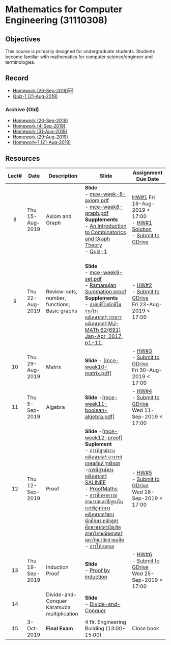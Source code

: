 #  Mathematics for Computer Engineering (31110308)

## Objectives

This course is primarily designed for undergraduate students. Students become familiar with mathematics for computer science/engineer  and terminologies.

## Record
- [Homework (26-Sep-2019)](https://drive.google.com/open?id=1uw6sxFdAiF8d0NzKZjdPpnuj8pKkdmE8):new:
- [Quiz-1 (21-Aug-2019)](https://drive.google.com/file/d/10stjNWI1B2uddyPDwXujDjTlwKtRUC1H/view?usp=sharing)
### Archive (Old)
- [Homework (20-Sep-2019)](https://drive.google.com/open?id=1xNS173ZGws466XoVQki_2q_fSZoYCcUW)
- [Homework (4-Sep-2019)](https://drive.google.com/open?id=1acLGdZhFsf6f5CTZDkSogDZ9r-931bOo)
- [Homework (31-Aug-2019)](https://drive.google.com/open?id=12-mQXXspDdtazxvwXxtZpg3tg_EU6DIl)
- [Homework (29-Aug-2019)](https://drive.google.com/file/d/1QQuFnv0sFhsGVbN6FFiNBVZ4fIIbU32j/view?usp=sharing)
- [Homework-1 (21-Aug-2019)](https://drive.google.com/file/d/1heySHeoBxk8fE8prMimylZDzDDZw3liR/view?usp=sharing)


## Resources

| Lect# | Date | Description  |Slide| Assignment Due Date |
|:-----:|------|-------------|----|---------------------|
|  8 |Thu 15-Aug-2019| Axiom and Graph | **Slide** <br> - [mce-week-8-axiom.pdf](https://drive.google.com/file/d/1_yFolOYBmKkLVY-_pKtct4I_pE1pe_jl/view?usp=sharing) <br> - [mce-week8-graph.pdf](https://drive.google.com/file/d/1DQhmPy4Uy-38DbSE2KjuCj4YrCN0mkHF/view?usp=sharing)<br> **Supplements** <br> - [An Introduction to Combinatorics and Graph Theory](https://drive.google.com/open?id=1FIYrOkzCcNciNT4ve8i-v20hMtHhTYiw)<br> - [Quiz-1](https://drive.google.com/file/d/1L1UceGGhwBpa8WMLUQc4Ka8ODd125uul/view?usp=sharing) | [HW\#1](https://drive.google.com/file/d/171Gy_uNzeJXDVxtKErOSa3Hik2wuCstS/view?usp=sharing) Fri 16-Aug-2019 < 17:00 <br> - [HW\#1 Solution](https://drive.google.com/open?id=1DFn_F3r7ET4666yMpr2Etb2CwI6ptlDN) <br> - [Submit to GDrive](https://drive.google.com/drive/folders/1Fhlv0zyFj4YDY75QFbDci6xl78g7Nrsh?usp=sharing)|
| 9 |Thu 22-Aug-2019  | Review: sets, number, functions; Basic graphs  |<br> **Slide**<br> - [mce-week9-set.pdf](https://drive.google.com/file/d/1xmq-LkQ97oQ899U9z3KKbrQAHhVdVnCk/view?usp=sharing)<br> - [Ramanujan Summation proof](https://drive.google.com/file/d/1eUbgfOyG6S67vY9Q2FTJ5g0k3pGHTIO_/view?usp=sharing) <br> **Supplements** <br> - [ลำดับฟีโบนักชีในรายวิชาคณิตศาสตร์,วารสารคณิตศาสตร์ MJ-MATh 62(691) Jan-Apr, 2017, p1-11.](https://www.tci-thaijo.org/index.php/MJMATh/article/download/157898/114350/) | - [HW\#2](https://drive.google.com/file/d/1GtKeT4m14yhMMrnluOmCPHXtPCizDfdu/view?usp=sharing) <br> - [Submit to GDrive](https://drive.google.com/drive/folders/1tNJgneViqLjkUeuIK3XZxRd9ofUwqrYU?usp=sharing) <br> Fri 23-Aug-2019 < 17:00|
| 10 |Thu 29-Aug-2019 | Matrix | **Slide** - [[mce-week10-matrix.pdf]](https://drive.google.com/file/d/16qPZPXYRoJ8d9wiNS_TL_lUBx2a9rytB/view?usp=sharing)   | - [HW\#3](https://drive.google.com/open?id=15H9iUR0nLaKVl61DqHYJjYXCnLmJjGXY) <br> - [Submit to GDrive](https://drive.google.com/drive/folders/1qiFRjY4pYJp_94iOAu--E2m_doZi4B9m?usp=sharing) <br> Fri 30-Aug-2019 < 17:00 |
| 11 |Thu 5-Sep-2019  | Algebra | **Slide** -[[mce-week11-boolean-algebra.pdf]](https://drive.google.com/open?id=1MbrPFgMVBR_qsDxX7YPgsg2NWUtXEk-i) | - [HW\#4](https://drive.google.com/open?id=1R99-RmXTovvgNlNcEGM9j5Gs1kIvbVqb) <br> - [Submit to GDrive](https://drive.google.com/drive/folders/1j9--mpFzPuhab5MBunCGueBLMdn9ajZl?usp=sharing) <br> Wed 11-Sep-2019 < 17:00 |
| 12 |Thu 12-Sep-2019  | Proof| **Slide** -[[mce-week12-proof]](https://drive.google.com/open?id=1SXven3RI5eVQUg0WwWcGFo-_dfFu76FB) <br> **Suplement** <br> - [การพิสูจน์ทางคณิตศาสตร์ อาจารย์ เกษมสันต์ รุทธิอมร](http://www.taweethapisek.ac.th/web/main/doc/005.pdf) <br> -[การพิสูจน์ทางคณิตศาสตร์ SALINEE](http://methodsofproof-myblog.blogspot.com/2011/09/blog-post.html) <br> - [ProofMaths](http://staff.cs.psu.ac.th/pennee/344-281/06-ProofMaths-Lec.pdf)<br> - [การศึกษาความสามารถและปัญหาในการพิสูจน์ทางคณิตศาสตร์ของนักศึกษา หลักสูตรศึกษาศาสตรบัณฑิต สาขาวิชาคณิตศาสตร์ มหาวิทยาลัยสวนดุสิต](https://www.tci-thaijo.org/index.php/sduhs/article/view/186594/131104) <br> - [การให้เหตุผล](https://theory.cpe.ku.ac.th/wiki/images/Chap3.pdf)| - [HW\#5](https://drive.google.com/file/d/1N5-S8O504Erk8Gx3cGLzZ6A2V_9QFOyq/view?usp=sharing) <br> - [Submit to GDrive](https://drive.google.com/open?id=1CFtOh6ceaUeUGwrli8XcWGpZLDFYqoYf) <br> Wed 18-Sep-2019 < 17:00|
| 13 |Thu 19-Sep-2019 | Induction Proof | **Slide** <br> - [Proof by induction](https://drive.google.com/open?id=1Ot6Qn64CeKbKoOJcJr5eAH87k5ZQ6KAL) |- [HW\#6](https://drive.google.com/open?id=17_Kn2w2hDDHIp0WCNAgQoabLqh2kpDU1) <br> -  [Submit to GDrive](https://drive.google.com/open?id=1XGQyrKDhxswrfSDvAY4SCrT43y1tK9Od) <br> Wed 25-Sep-2019 < 17:00|
| 14 |  | Divide-and-Conquer <br> Karatsuba multiplication | **Slide**<br> - [Divide-and-Conquer](https://drive.google.com/open?id=1HnGTQy-A9V_RlG0bL4VbHY722zqhmz0m) | |
| 15 |3-Oct-2019  | **Final Exam**   | 4 flr. Engineering Building (13:00-15:00) | Close book |

